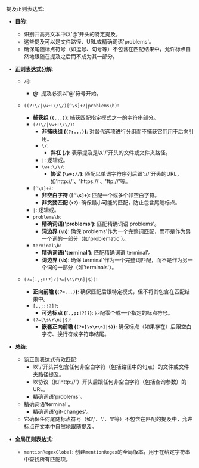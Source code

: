 提及正则表达式:
- **目的**: 
  - 识别并高亮文本中以'@'开头的特定提及。 
  - 这些提及可以是文件路径、URL或精确词语'problems'。
  - 确保尾随标点符号（如逗号、句号等）不包含在匹配结果中，允许标点自然地跟随在提及之后而不成为其一部分。

- **正则表达式分解**:
  - `/@`: 
	- **@**: 提及必须以'@'符号开始。
  
  - `((?:\/|\w+:\/\/)[^\s]+?|problems\b)`:
	- **捕获组 (`(...)`)**: 捕获匹配指定模式之一的字符串部分。
	- `(?:\/|\w+:\/\/)`: 
	  - **非捕获组 (`(?:...)`)**: 对替代选项进行分组而不捕获它们用于后向引用。
	  - `\/`: 
		- **斜杠 (`/`)**: 表示提及是以'/'开头的文件或文件夹路径。
	  - `|`: 逻辑或。
	  - `\w+:\/\/`: 
		- **协议 (`\w+://`)**: 匹配以单词字符序列后跟'://'开头的URL，如'http://'、'https://'、'ftp://'等。
	- `[^\s]+?`: 
	  - **非空白字符 (`[^\s]+`)**: 匹配一个或多个非空白字符。
	  - **非贪婪匹配 (`+?`)**: 确保最小可能的匹配，防止包含尾随标点。
	- `|`: 逻辑或。
	- `problems\b`: 
      - **精确词语('problems')**: 匹配精确词语'problems'。
      - **词边界 (`\b`)**: 确保'problems'作为一个完整词匹配，而不是作为另一个词的一部分（如'problematic'）。
    - `terminal\b`:
      - **精确词语('terminal')**: 匹配精确词语'terminal'。
      - **词边界 (`\b`)**: 确保'terminal'作为一个完整词匹配，而不是作为另一个词的一部分（如'terminals'）。

  - `(?=[.,;:!?]?(?=[\s\r\n]|$))`:
	- **正向前瞻 (`(?=...)`)**: 确保匹配后跟特定模式，但不将其包含在匹配结果中。
	- `[.,;:!?]?`: 
	  - **可选标点 (`[.,;:!?]?`)**: 匹配零个或一个指定的标点符号。
	- `(?=[\s\r\n]|$)`: 
	  - **嵌套正向前瞻 (`(?=[\s\r\n]|$)`)**: 确保标点（如果存在）后跟空白字符、换行符或字符串结尾。
  
- **总结**:
  - 该正则表达式有效匹配:
	- 以'/'开头并包含任何非空白字符（包括路径中的句点）的文件或文件夹路径提及。
	- 以协议（如'http://'）开头后跟任何非空白字符（包括查询参数）的URL。
	- 精确词语'problems'。
  - 精确词语'terminal'。
	- 精确词语'git-changes'。
  - 它确保任何尾随标点符号（如','、'.'、'!'等）不包含在匹配的提及中，允许标点在文本中自然地跟随提及。

- **全局正则表达式**:
  - `mentionRegexGlobal`: 创建`mentionRegex`的全局版本，用于在给定字符串中查找所有匹配项。
